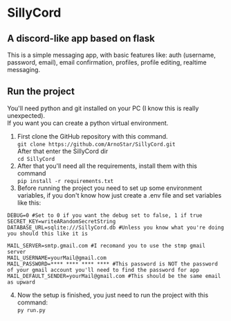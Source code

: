 # SillyCord
## A discord-like app based on flask

This is a simple messaging app, with basic features like: auth (username, password, email),
email confirmation, profiles, profile editing, realtime messaging.

## Run the project

You'll need python and git installed on your PC (I know this is really unexpected).\
If you want you can create a python virtual environment.
1. First clone the GitHub repository with this command.\
``git clone https://github.com/ArnoStar/SillyCord.git`` \
After that enter the SillyCord dir\
``cd SillyCord``
2. After that you'll need all the requirements, install them with this command\
``pip install -r requirements.txt``
3. Before running the project you need to set up some environment variables,
if you don't know how just create a .env file and set variables like this:
````
DEBUG=0 #Set to 0 if you want the debug set to false, 1 if true
SECRET_KEY=writeARandomSecretString
DATABASE_URL=sqlite:///SillyCord.db #Unless you know what you're doing you should this like it is

MAIL_SERVER=smtp.gmail.com #I recomand you to use the stmp gmail server
MAIL_USERNAME=yourMail@gmail.com
MAIL_PASSWORD=**** **** **** **** #This password is NOT the password of your gmail account you'll need to find the password for app
MAIL_DEFAULT_SENDER=yourMail@gmail.com #This should be the same email as upward
````
4. Now the setup is finished, you just need to run the project with this command:\
``py run.py``
